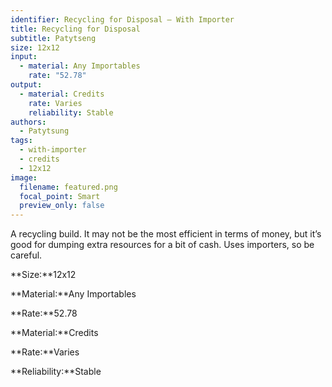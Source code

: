 ```yaml
---
identifier: Recycling for Disposal – With Importer
title: Recycling for Disposal
subtitle: Patytseng
size: 12x12
input:
  - material: Any Importables
    rate: "52.78"
output:
  - material: Credits
    rate: Varies
    reliability: Stable
authors:
  - Patytsung
tags:
  - with-importer
  - credits
  - 12x12
image:
  filename: featured.png
  focal_point: Smart
  preview_only: false
---
```

A recycling build. It may not be the most efficient in terms of money, but it’s good for dumping extra resources for a bit of cash. Uses importers, so be careful.

**Size:**12x12

**Material:**Any Importables

**Rate:**52.78

**Material:**Credits

**Rate:**Varies

**Reliability:**Stable